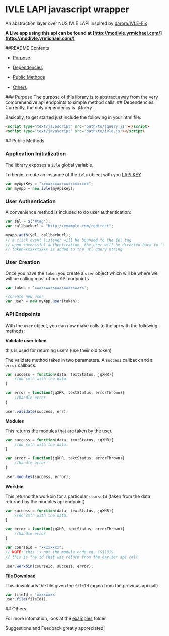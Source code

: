 # IVLE LAPI javascript wrapper

An abstraction layer over NUS IVLE LAPI inspired by [darora/IVLE-Fix](https://github.com/darora/IVLE-Fix)

**A Live app using this api can be found at [http://modivle.yrmichael.com/](http://modivle.yrmichael.com/)**  


##README Contents
 - [Purpose](#a1)

 - [Dependencies](#a2)  

 - [Public Methods](#a3)
 
 - [Others](#a4)


<a name='a1'/>
### Purpose
The purpose of this library is to abstract away from the very comprehensive api endpoints to simple method calls.

<a name='a2'/>
## Dependencies
Currently, the only dependency is `jQuery`.

Basically, to get started just include the following in your html file:

```html
<script type="text/javascript" src='path/to/jquery.js'></script>
<script type="text/javascript" src='path/to/ivle.js'></script>
```

<a name='a3'/>
## Public Methods

### Application Initialization

The library exposes a `ivle` global variable.

To begin, create an instance of the `ivle` object with you [LAPI KEY](http://wiki.nus.edu.sg/display/ivlelapi/IVLE+LAPI+Overview)

```js
var myApiKey = "xxxxxxxxxxxxxxxxxxxxx";
var myApp = new ivle(myApiKey);
```

### User Authentication

A convenience method is included to do user authentication:

```js
var $el = $('#tag');
var callbackurl = "http://example.com/redirect"; 

myApp.auth($el, callbackurl);
// a click event listener will be bounded to the $el tag
// upon successful authentication, the user will be directed back to `callbackurl` 
// token=xxxxxxxxxx is added to the url query string
```

### User Creation

Once you have the `token` you create a `user` object which will be where we will be calling most of our API endpoints

```js
var token = 'xxxxxxxxxxxxxxxxxxxxxx';

//create new user
var user = new myApp.user(token);
```

### API Endpoints

With the `user` object, you can now make calls to the api with the following methods:

**Validate user token**

this is used for returning users (use their old token)

The validate method takes in two parameters. A `success` callback and a `error` callback.

```js
var success = function(data, textStatus, jqXHR){
	//do smth with the data.
}

var error = function(jqXHR, textStatus, errorThrown){
	//handle error
}

user.validate(success, err); 
```

**Modules**

This returns the modules that are taken by the user.

```js
var success = function(data, textStatus, jqXHR){
	//do smth with the data.
}

var error = function(jqXHR, textStatus, errorThrown){
	//handle error
}

user.modules(success, error);
```

**Workbin**

This returns the workbin for a particular `courseId` (taken from the data returned by the modules api endpoint)

```js
var success = function(data, textStatus, jqXHR){
	//do smth with the data.
}

var error = function(jqXHR, textStatus, errorThrown){
	//handle error
}

var courseId = "xxxxxxxx"; 
// NOTE: this is not the module code eg. CS1101S
// this is the id that was return from the earlier api call

user.workbin(courseId, success, error);
```

**File Download**

This downloads the file given the `fileId` (again from the previous api call)

```js
var fileId = 'xxxxxxxx'
user.file(fileId));
```

<a name='a4'/>
## Others

For more infomation, look at the [examples](https://github.com/ymichael/ivleapi/tree/master/example) folder

Suggestions and Feedback greatly appreciated!
